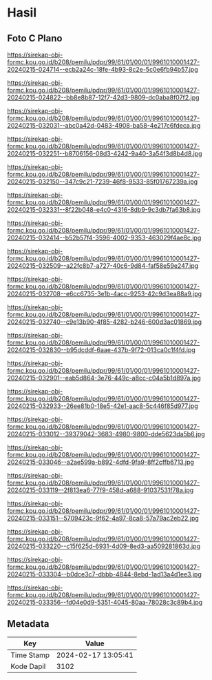 # Hasil

## Foto C Plano

https://sirekap-obj-formc.kpu.go.id/b208/pemilu/pdpr/99/61/01/00/01/9961010001427-20240215-024714--ecb2a24c-18fe-4b93-8c2e-5c0e6fb94b57.jpg

https://sirekap-obj-formc.kpu.go.id/b208/pemilu/pdpr/99/61/01/00/01/9961010001427-20240215-024822--bb8e8b87-12f7-42d3-9809-dc0aba8f07f2.jpg

https://sirekap-obj-formc.kpu.go.id/b208/pemilu/pdpr/99/61/01/00/01/9961010001427-20240215-032031--abc0a42d-0483-4908-ba58-4e217c6fdeca.jpg

https://sirekap-obj-formc.kpu.go.id/b208/pemilu/pdpr/99/61/01/00/01/9961010001427-20240215-032251--b8706156-08d3-4242-9a40-3a54f3d8b4d8.jpg

https://sirekap-obj-formc.kpu.go.id/b208/pemilu/pdpr/99/61/01/00/01/9961010001427-20240215-032150--347c9c21-7239-46f8-9533-85f01767239a.jpg

https://sirekap-obj-formc.kpu.go.id/b208/pemilu/pdpr/99/61/01/00/01/9961010001427-20240215-032331--8f22b048-e4c0-4316-8db9-9c3db7fa63b8.jpg

https://sirekap-obj-formc.kpu.go.id/b208/pemilu/pdpr/99/61/01/00/01/9961010001427-20240215-032414--b52b57f4-3596-4002-9353-463029f4ae8c.jpg

https://sirekap-obj-formc.kpu.go.id/b208/pemilu/pdpr/99/61/01/00/01/9961010001427-20240215-032509--a22fc8b7-a727-40c6-9d84-faf58e59e247.jpg

https://sirekap-obj-formc.kpu.go.id/b208/pemilu/pdpr/99/61/01/00/01/9961010001427-20240215-032708--e6cc6735-3e1b-4acc-9253-42c9d3ea88a9.jpg

https://sirekap-obj-formc.kpu.go.id/b208/pemilu/pdpr/99/61/01/00/01/9961010001427-20240215-032740--c9e13b90-4f85-4282-b246-600d3ac01869.jpg

https://sirekap-obj-formc.kpu.go.id/b208/pemilu/pdpr/99/61/01/00/01/9961010001427-20240215-032830--b95dcddf-6aae-437b-9f72-013ca0c1f4fd.jpg

https://sirekap-obj-formc.kpu.go.id/b208/pemilu/pdpr/99/61/01/00/01/9961010001427-20240215-032901--eab5d864-3e76-449c-a8cc-c04a5b1d897a.jpg

https://sirekap-obj-formc.kpu.go.id/b208/pemilu/pdpr/99/61/01/00/01/9961010001427-20240215-032933--26ee81b0-18e5-42e1-aac8-5c446f85d977.jpg

https://sirekap-obj-formc.kpu.go.id/b208/pemilu/pdpr/99/61/01/00/01/9961010001427-20240215-033012--39379042-3683-4980-9800-dde5623da5b6.jpg

https://sirekap-obj-formc.kpu.go.id/b208/pemilu/pdpr/99/61/01/00/01/9961010001427-20240215-033046--a2ae599a-b892-4dfd-9fa9-8ff2cffb6713.jpg

https://sirekap-obj-formc.kpu.go.id/b208/pemilu/pdpr/99/61/01/00/01/9961010001427-20240215-033119--2f813ea6-77f9-458d-a688-91037531f78a.jpg

https://sirekap-obj-formc.kpu.go.id/b208/pemilu/pdpr/99/61/01/00/01/9961010001427-20240215-033151--5709423c-9f62-4a97-8ca8-57a79ac2eb22.jpg

https://sirekap-obj-formc.kpu.go.id/b208/pemilu/pdpr/99/61/01/00/01/9961010001427-20240215-033220--c15f625d-6931-4d09-8ed3-aa509281863d.jpg

https://sirekap-obj-formc.kpu.go.id/b208/pemilu/pdpr/99/61/01/00/01/9961010001427-20240215-033304--b0dce3c7-dbbb-4844-8ebd-1ad13a4d1ee3.jpg

https://sirekap-obj-formc.kpu.go.id/b208/pemilu/pdpr/99/61/01/00/01/9961010001427-20240215-033356--fd04e0d9-5351-4045-80aa-78028c3c89b4.jpg


## Metadata

| Key        | Value               |
| ---------- | ------------------- |
| Time Stamp | 2024-02-17 13:05:41 |
| Kode Dapil | 3102                |



